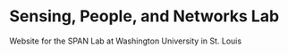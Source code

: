 # Sensing, People, and Networks Lab

Website for the SPAN Lab at Washington University in St. Louis
